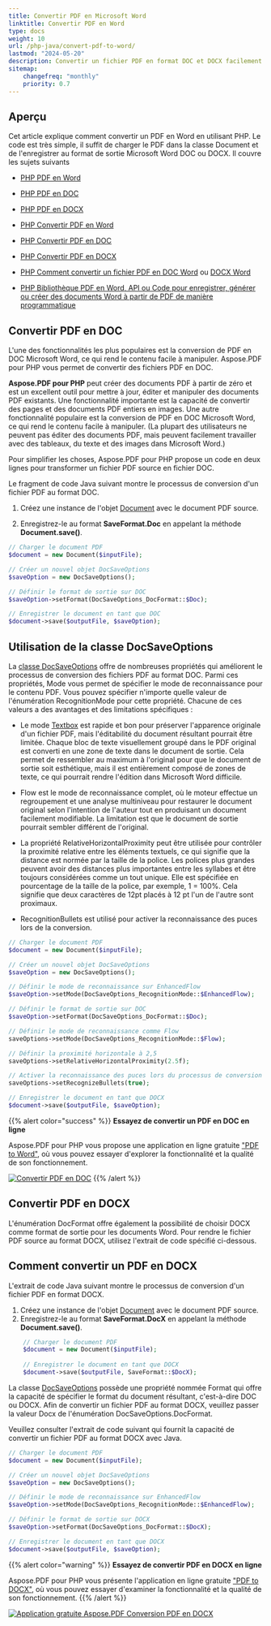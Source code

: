```yaml
---
title: Convertir PDF en Microsoft Word  
linktitle: Convertir PDF en Word  
type: docs  
weight: 10  
url: /php-java/convert-pdf-to-word/  
lastmod: "2024-05-20"  
description: Convertir un fichier PDF en format DOC et DOCX facilement et avec un contrôle total grâce à Aspose.PDF pour PHP. Apprenez comment optimiser la conversion de PDF en documents Microsoft Word.  
sitemap:  
    changefreq: "monthly"  
    priority: 0.7  
---
```

## Aperçu

Cet article explique comment convertir un PDF en Word en utilisant PHP. Le code est très simple, il suffit de charger le PDF dans la classe Document et de l'enregistrer au format de sortie Microsoft Word DOC ou DOCX. Il couvre les sujets suivants

- [PHP PDF en Word](#convert-pdf-to-doc)  
- [PHP PDF en DOC](#convert-pdf-to-doc)  
- [PHP PDF en DOCX](#convert-pdf-to-docx)  
- [PHP Convertir PDF en Word](#convert-pdf-to-docx)  
- [PHP Convertir PDF en DOC](#convert-pdf-to-doc)  
- [PHP Convertir PDF en DOCX](#convert-pdf-to-docx)  
- [PHP Comment convertir un fichier PDF en DOC Word](#convert-pdf-to-doc) ou [DOCX Word](#convert-pdf-to-docx)  

- [PHP Bibliothèque PDF en Word, API ou Code pour enregistrer, générer ou créer des documents Word à partir de PDF de manière programmatique](#convert-pdf-to-docx)  

## Convertir PDF en DOC

L'une des fonctionnalités les plus populaires est la conversion de PDF en DOC Microsoft Word, ce qui rend le contenu facile à manipuler. Aspose.PDF pour PHP vous permet de convertir des fichiers PDF en DOC.

**Aspose.PDF pour PHP** peut créer des documents PDF à partir de zéro et est un excellent outil pour mettre à jour, éditer et manipuler des documents PDF existants. Une fonctionnalité importante est la capacité de convertir des pages et des documents PDF entiers en images. Une autre fonctionnalité populaire est la conversion de PDF en DOC Microsoft Word, ce qui rend le contenu facile à manipuler. (La plupart des utilisateurs ne peuvent pas éditer des documents PDF, mais peuvent facilement travailler avec des tableaux, du texte et des images dans Microsoft Word.)

Pour simplifier les choses, Aspose.PDF pour PHP propose un code en deux lignes pour transformer un fichier PDF source en fichier DOC.

Le fragment de code Java suivant montre le processus de conversion d'un fichier PDF au format DOC.

1. Créez une instance de l'objet [Document](https://reference.aspose.com/page/java/com.aspose.page/document) avec le document PDF source.

2. Enregistrez-le au format **SaveFormat.Doc** en appelant la méthode **Document.save()**.

```php
// Charger le document PDF
$document = new Document($inputFile);

// Créer un nouvel objet DocSaveOptions
$saveOption = new DocSaveOptions();

// Définir le format de sortie sur DOC
$saveOption->setFormat(DocSaveOptions_DocFormat::$Doc);

// Enregistrer le document en tant que DOC
$document->save($outputFile, $saveOption);
```

## Utilisation de la classe DocSaveOptions

La [classe DocSaveOptions](https://reference.aspose.com/pdf/java/com.aspose.pdf/DocSaveOptions) offre de nombreuses propriétés qui améliorent le processus de conversion des fichiers PDF au format DOC. Parmi ces propriétés, Mode vous permet de spécifier le mode de reconnaissance pour le contenu PDF. Vous pouvez spécifier n'importe quelle valeur de l'énumération RecognitionMode pour cette propriété. Chacune de ces valeurs a des avantages et des limitations spécifiques :

- Le mode [Textbox](https://reference.aspose.com/pdf/java/com.aspose.pdf/TextBoxField) est rapide et bon pour préserver l'apparence originale d'un fichier PDF, mais l'éditabilité du document résultant pourrait être limitée.
 Chaque bloc de texte visuellement groupé dans le PDF original est converti en une zone de texte dans le document de sortie. Cela permet de ressembler au maximum à l'original pour que le document de sortie soit esthétique, mais il est entièrement composé de zones de texte, ce qui pourrait rendre l'édition dans Microsoft Word difficile.

- Flow est le mode de reconnaissance complet, où le moteur effectue un regroupement et une analyse multiniveau pour restaurer le document original selon l'intention de l'auteur tout en produisant un document facilement modifiable. La limitation est que le document de sortie pourrait sembler différent de l'original.

- La propriété RelativeHorizontalProximity peut être utilisée pour contrôler la proximité relative entre les éléments textuels, ce qui signifie que la distance est normée par la taille de la police. Les polices plus grandes peuvent avoir des distances plus importantes entre les syllabes et être toujours considérées comme un tout unique. Elle est spécifiée en pourcentage de la taille de la police, par exemple, 1 = 100%. Cela signifie que deux caractères de 12pt placés à 12 pt l'un de l'autre sont proximaux.

- RecognitionBullets est utilisé pour activer la reconnaissance des puces lors de la conversion.
```php
// Charger le document PDF
$document = new Document($inputFile);

// Créer un nouvel objet DocSaveOptions
$saveOption = new DocSaveOptions();

// Définir le mode de reconnaissance sur EnhancedFlow
$saveOption->setMode(DocSaveOptions_RecognitionMode::$EnhancedFlow);

// Définir le format de sortie sur DOC
$saveOption->setFormat(DocSaveOptions_DocFormat::$Doc);

// Définir le mode de reconnaissance comme Flow
saveOptions->setMode(DocSaveOptions_RecognitionMode::$Flow);

// Définir la proximité horizontale à 2,5
saveOptions->setRelativeHorizontalProximity(2.5f);

// Activer la reconnaissance des puces lors du processus de conversion
saveOptions->setRecognizeBullets(true);

// Enregistrer le document en tant que DOCX
$document->save($outputFile, $saveOption);
```

{{% alert color="success" %}}
**Essayez de convertir un PDF en DOC en ligne**

Aspose.PDF pour PHP vous propose une application en ligne gratuite ["PDF to Word"](https://products.aspose.app/pdf/conversion/pdf-to-doc), où vous pouvez essayer d'explorer la fonctionnalité et la qualité de son fonctionnement.


[![Convertir PDF en DOC](pdf_to_word.png)](https://products.aspose.app/pdf/conversion/pdf-to-doc)
{{% /alert %}}

## Convertir PDF en DOCX

L'énumération DocFormat offre également la possibilité de choisir DOCX comme format de sortie pour les documents Word. Pour rendre le fichier PDF source au format DOCX, utilisez l'extrait de code spécifié ci-dessous.

## Comment convertir un PDF en DOCX

L'extrait de code Java suivant montre le processus de conversion d'un fichier PDF en format DOCX.

1. Créez une instance de l'objet [Document](https://reference.aspose.com/page/java/com.aspose.page/document) avec le document PDF source.
2. Enregistrez-le au format **SaveFormat.DocX** en appelant la méthode **Document.save()**.

```php
    // Charger le document PDF
    $document = new Document($inputFile);
    
    // Enregistrer le document en tant que DOCX
    $document->save($outputFile, SaveFormat::$DocX);
```

La classe [DocSaveOptions](https://reference.aspose.com/pdf/java/com.aspose.pdf/docsaveoptions) possède une propriété nommée Format qui offre la capacité de spécifier le format du document résultant, c'est-à-dire DOC ou DOCX.
 Afin de convertir un fichier PDF au format DOCX, veuillez passer la valeur Docx de l'énumération DocSaveOptions.DocFormat.

Veuillez consulter l'extrait de code suivant qui fournit la capacité de convertir un fichier PDF au format DOCX avec Java.

```php
// Charger le document PDF
$document = new Document($inputFile);

// Créer un nouvel objet DocSaveOptions
$saveOption = new DocSaveOptions();

// Définir le mode de reconnaissance sur EnhancedFlow
$saveOption->setMode(DocSaveOptions_RecognitionMode::$EnhancedFlow);

// Définir le format de sortie sur DOCX
$saveOption->setFormat(DocSaveOptions_DocFormat::$DocX);

// Enregistrer le document en tant que DOCX
$document->save($outputFile, $saveOption);
```

{{% alert color="warning" %}}
**Essayez de convertir PDF en DOCX en ligne**

Aspose.PDF pour PHP vous présente l'application en ligne gratuite ["PDF to DOCX"](https://products.aspose.app/pdf/conversion/pdf-to-docx), où vous pouvez essayer d'examiner la fonctionnalité et la qualité de son fonctionnement.
{{% /alert %}}


[![Application gratuite Aspose.PDF Conversion PDF en DOCX](pdf_to_docx.png)](https://products.aspose.app/pdf/conversion/pdf-to-docx)